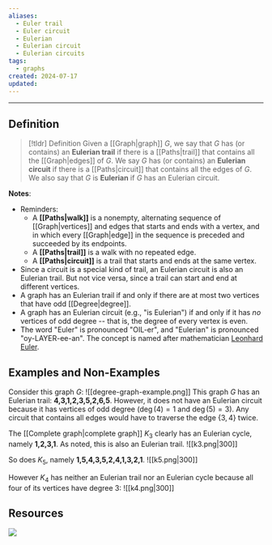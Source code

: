 ```yaml
---
aliases:
  - Euler trail
  - Euler circuit
  - Eulerian
  - Eulerian circuit
  - Eulerian circuits
tags:
  - graphs
created: 2024-07-17
updated:
---
```

---
## Definition 

> [!tldr] Definition
> Given a [[Graph|graph]] $G$, we say that $G$ has (or contains) an **Eulerian trail** if there is a [[Paths|trail]] that contains all the [[Graph|edges]] of $G$. We say $G$ has (or contains) an **Eulerian circuit** if there is a [[Paths|circuit]] that contains all the edges of $G$. We also say that $G$ is **Eulerian** if $G$ has an Eulerian circuit. 

**Notes**: 
- Reminders: 
	- A **[[Paths|walk]]** is a nonempty, alternating sequence of [[Graph|vertices]] and edges that starts and ends with a vertex, and in which every [[Graph|edge]] in the sequence is preceded and succeeded by its endpoints.
	- A **[[Paths|trail]]** is a walk with no repeated edge.
	- A **[[Paths|circuit]]** is a trail that starts and ends at the same vertex. 
- Since a circuit is a special kind of trail, an Eulerian circuit is also an Eulerian trail. But not vice versa, since a trail can start and end at different vertices. 
- A graph has an Eulerian trail if and only if there are at most two vertices that have odd [[Degree|degree]]. 
- A graph has an Eulerian circuit (e.g., "is Eulerian") if and only if it has *no* vertices of odd degree -- that is, the degree of every vertex is even. 
- The word "Euler" is pronounced "OIL-er", and "Eulerian" is pronounced "oy-LAYER-ee-an". The concept is named after mathematician [Leonhard Euler](https://en.wikipedia.org/wiki/Leonhard_Euler).

## Examples and Non-Examples

Consider this graph $G$: 
![[degree-graph-example.png]]
This graph $G$ has an Eulerian trail: **4,3,1,2,3,5,2,6,5**. However, it does not have an Eulerian circuit because it has vertices of odd degree ($\deg(4) = 1$ and $\deg(5) = 3$). Any circuit that contains all edges would have to traverse the edge $\{3,4\}$ twice. 

The [[Complete graph|complete graph]] $K_3$ clearly has an Eulerian cycle, namely **1,2,3,1**. As noted, this is also an Eulerian trail. 
![[k3.png|300]]

So does $K_5$, namely **1,5,4,3,5,2,4,1,3,2,1**. 
![[k5.png|300]]

However $K_4$ has neither an Eulerian trail nor an Eulerian cycle because all four of its vertices have degree 3: 
![[k4.png|300]]



## Resources 

![](https://www.youtube.com/watch?v=5M-m62qTR-s)

